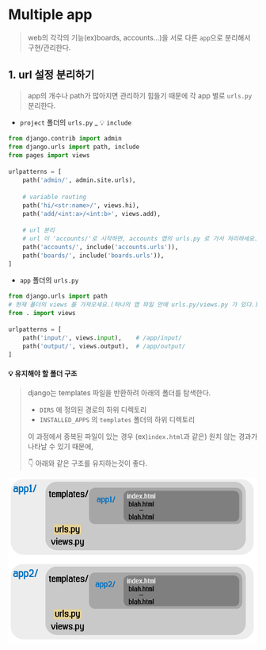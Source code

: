 # Multiple app

> web의 각각의 기능(ex)boards, accounts...)을 서로 다른 `app`으로 분리해서 구현/관리한다.



## 1. url 설정 분리하기

> app의 개수나 path가 많아지면 관리하기 힘들기 때문에 각 app 별로 `urls.py` 분리한다. 

*  `project` 폴더의 `urls.py` _  💡 `include`

```python
from django.contrib import admin
from django.urls import path, include
from pages import views

urlpatterns = [
    path('admin/', admin.site.urls),
    
    # variable routing
    path('hi/<str:name>/', views.hi),
    path('add/<int:a>/<int:b>', views.add),
    
    # url 분리
    # url 이 'accounts/'로 시작하면, accounts 앱의 urls.py 로 가서 처리하세요.
    path('accounts/', include('accounts.urls')),
    path('boards/', include('boards.urls')),
]
```



* `app` 폴더의 `urls.py` 

```python
from django.urls import path
# 현재 폴더의 views 를 가져오세요.(하나의 앱 파일 안에 urls.py/views.py 가 있다.)
from . import views

urlpatterns = [
    path('input/', views.input), 	# /app/input/
    path('output/', views.output),	# /app/output/
]
```



#### 💡 유지해야 할 폴더 구조

> django는 templates 파일을 반환하려 아래의 폴더를 탐색한다.
>
> * `DIRS` 에 정의된 경로의 하위 디렉토리
> * `INSTALLED_APPS` 의 `templates` 폴더의 하위 디렉토리
>
> 이 과정에서 중복된 파일이 있는 경우 (ex)`index.html`과 같은) 원치 않는 경과가 나타날 수 있기 때문에,
>
> 👇 아래와 같은 구조를 유지하는것이 좋다.

![image-20200330215431305](images/image-20200330215431305.png)